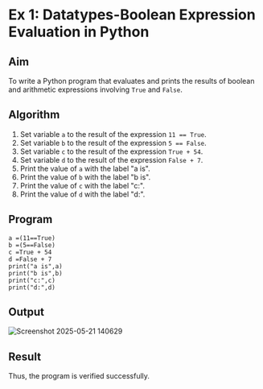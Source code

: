 # Ex 1: Datatypes-Boolean Expression Evaluation in Python

## Aim
To write a Python program that evaluates and prints the results of boolean and arithmetic expressions involving `True` and `False`.

## Algorithm
1. Set variable `a` to the result of the expression `11 == True`.
2. Set variable `b` to the result of the expression `5 == False`.
3. Set variable `c` to the result of the expression `True + 54`.
4. Set variable `d` to the result of the expression `False + 7`.
5. Print the value of `a` with the label "a is".
6. Print the value of `b` with the label "b is".
7. Print the value of `c` with the label "c:".
8. Print the value of `d` with the label "d:".

## Program
```
a =(11==True)
b =(5==False)
c =True + 54
d =False + 7
print("a is",a)
print("b is",b)
print("c:",c)
print("d:",d)
```

## Output
![Screenshot 2025-05-21 140629](https://github.com/user-attachments/assets/12b68cfc-86f2-428b-93d3-2d811d935368)


## Result
Thus, the program is verified successfully.
